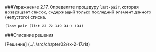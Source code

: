 ###Упражнение 2.17.
Определите процедуру `last-pair`, которая возвращает список, содержащий только последний элемент данного (непустого) списка.
```
(last-pair (list 23 72 149 34)) (34)
```

###Описание решения

[Решение] (../../src/chapter02/ex-2-17.rkt)
